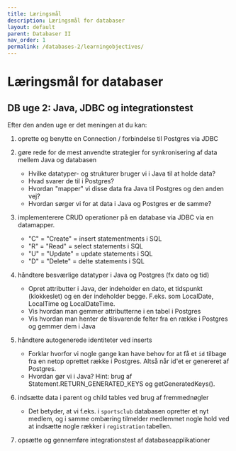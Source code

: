 ```yaml
---
title: Læringsmål
description: Læringsmål for databaser
layout: default
parent: Databaser II
nav_order: 1
permalink: /databases-2/learningobjectives/
---
```


# Læringsmål for databaser

## DB uge 2: Java, JDBC og integrationstest

Efter den anden uge er det meningen at du kan:

1. oprette og benytte en Connection / forbindelse til Postgres via JDBC

2. gøre rede for de mest anvendte strategier for synkronisering af data mellem Java og databasen
   - Hvilke datatyper- og strukturer bruger vi i Java til at holde data?
   - Hvad svarer de til i Postgres?
   - Hvordan "mapper" vi disse data fra Java til Postgres og den anden vej?
   - Hvordan sørger vi for at data i Java og Postgres er de samme?

3. implementerere CRUD operationer på en database via JDBC via en datamapper.
   - "C" = "Create" = insert statementments i SQL
   - "R" = "Read" = select statements i SQL
   - "U" = "Update" = update statements i SQL
   - "D" = "Delete" = delte statements i SQL

4. håndtere besværlige datatyper i Java og Postgres (fx dato og tid)
   - Opret attributter i Java, der indeholder en dato, et tidspunkt (klokkeslet) og en der indeholder begge. F.eks. som LocalDate, LocalTime og LocalDateTime.
   - Vis hvordan man gemmer attributterne i en tabel i Postgres
   - Vis hvordan man henter de tilsvarende felter fra en række i Postgres og gemmer dem i Java

5. håndtere autogenerede identiteter ved inserts
   - Forklar hvorfor vi nogle gange kan have behov for at få et `id` tilbage fra en netop oprettet række i Postgres. Altså når id'et er genereret af Postgres.
   - Hvordan gør vi i Java? Hint: brug af Statement.RETURN_GENERATED_KEYS og getGeneratedKeys().

6. indsætte data i parent og child tables ved brug af fremmednøgler
   - Det betyder, at vi f.eks. i `sportsclub` databasen opretter et nyt medlem, og i samme ombæring tilmelder medlemmet nogle hold ved at indsætte nogle rækker i `registration` tabellen.

7. opsætte og gennemføre integrationstest af databaseapplikationer
